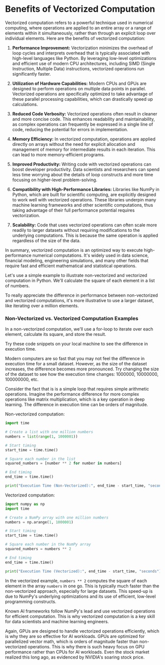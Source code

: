 # Benefits of Vectorized Computation

Vectorized computation refers to a powerful technique used in numerical computing, where operations are applied to an entire array or a range of elements within it simultaneously, rather than through an explicit loop over individual elements. Here are the benefits of vectorized computation:

1. **Performance Improvement:** Vectorization minimizes the overhead of loop cycles and interprets overhead that is typically associated with high-level languages like Python. By leveraging low-level optimizations and efficient use of modern CPU architectures, including SIMD (Single Instruction, Multiple Data) instructions, vectorized operations run significantly faster.

2. **Utilization of Hardware Capabilities:** Modern CPUs and GPUs are designed to perform operations on multiple data points in parallel. Vectorized operations are specifically optimized to take advantage of these parallel processing capabilities, which can drastically speed up calculations.

3. **Reduced Code Verbosity:** Vectorized operations often result in cleaner and more concise code. This enhances readability and maintainability, as complex operations can frequently be expressed in a single line of code, reducing the potential for errors in implementation.

4. **Memory Efficiency:** In vectorized computation, operations are applied directly on arrays without the need for explicit allocation and management of memory for intermediate results in each iteration. This can lead to more memory-efficient programs.

5. **Improved Productivity:** Writing code with vectorized operations can boost developer productivity. Data scientists and researchers can spend less time worrying about the details of loop constructs and more time focusing on higher-level problem-solving.

6. **Compatibility with High-Performance Libraries:** Libraries like NumPy in Python, which are built for scientific computing, are explicitly designed to work well with vectorized operations. These libraries underpin many machine learning frameworks and other scientific computations, thus taking advantage of their full performance potential requires vectorization.

7. **Scalability:** Code that uses vectorized operations can often scale more readily to larger datasets without requiring modifications to the underlying computations. This is because the same operation is applied regardless of the size of the data.

In summary, vectorized computation is an optimized way to execute high-performance numerical computations. It's widely used in data science, financial modeling, engineering simulations, and many other fields that require fast and efficient mathematical and statistical operations.

Let's use a simple example to illustrate non-vectorized and vectorized computation in Python. We'll calculate the square of each element in a list of numbers.

To really appreciate the difference in performance between non-vectorized and vectorized computations, it's more illustrative to use a larger dataset, like iterating over a million elements. 

### Non-Vectorized vs. Vectorized Computation Examples

In a non-vectorized computation, we'll use a for-loop to iterate over each element, calculate its square, and store the result.

Try these code snippets on your local machine to see the difference in execution time.

Modern computers are so fast that you may not feel the difference in execution time for a small dataset. However, as the size of the dataset increases, the difference becomes more pronounced. Try changing the size of the dataset to see how the execution time changes: 1000000, 10000000, 100000000, etc.

Consider the fact that is is a simple loop that requires simple arithmetic operations. Imagine the performance difference for more complex operations like matrix multiplication, which is a key operation in deep learning. The difference in execution time can be orders of magnitude.

Non-vectorized computation:

```python
import time

# Create a list with one million numbers
numbers = list(range(1, 1000001))

# Start timing
start_time = time.time()

# Square each number in the list
squared_numbers = [number ** 2 for number in numbers]

# End timing
end_time = time.time()

print("Execution Time (Non-Vectorized):", end_time - start_time, "seconds")
```

Vectorized computation:


```python
import numpy as np
import time

# Create a NumPy array with one million numbers
numbers = np.arange(1, 1000001)

# Start timing
start_time = time.time()

# Square each number in the NumPy array
squared_numbers = numbers ** 2

# End timing
end_time = time.time()

print("Execution Time (Vectorized):", end_time - start_time, "seconds")

```

In the vectorized example, `numbers ** 2` computes the square of each element in the array `numbers` in one go. This is typically much faster than the non-vectorized approach, especially for large datasets. This speed-up is due to NumPy's underlying optimizations and its use of efficient, low-level programming constructs.

Known AI frameworks follow NumPy's lead and use vectorized operations for efficient computation. This is why vectorized computation is a key skill for data scientists and machine learning engineers.

Again, GPUs are designed to handle vectorized operations efficiently, which is why they are so effective for AI workloads. GPUs are optimized for parallelized vector math, which is orders of magnitude faster than non-vectorized operations. This is why there is such heavy focus on GPU performance rather than CPUs for AI workloads. Even the stock market realized this long ago, as evidenced by NVIDIA's soaring stock price.